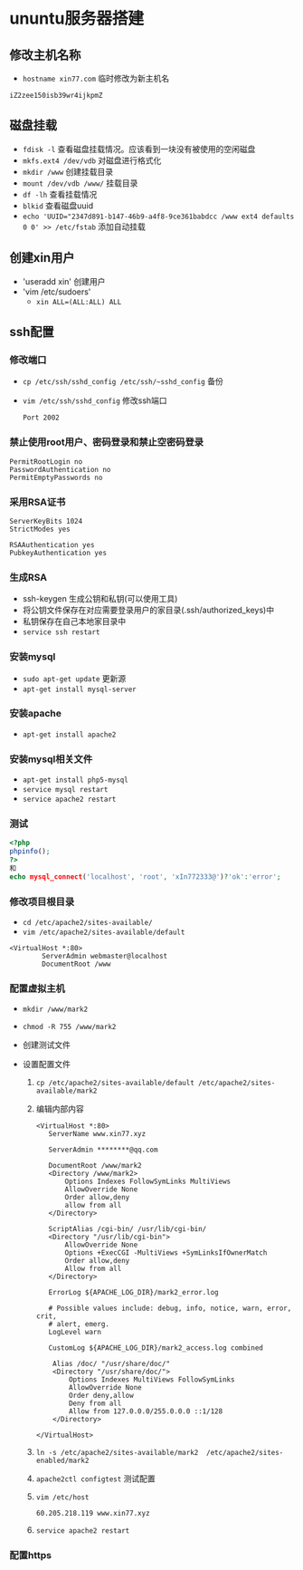 # ununtu服务器搭建

## 修改主机名称

* `hostname xin77.com` 临时修改为新主机名

```
iZ2zee150isb39wr4ijkpmZ
```

## 磁盘挂载

* `fdisk -l` 查看磁盘挂载情况。应该看到一块没有被使用的空闲磁盘
* `mkfs.ext4 /dev/vdb` 对磁盘进行格式化
* `mkdir /www` 创建挂载目录
* `mount /dev/vdb /www/` 挂载目录
* `df -lh` 查看挂载情况
* `blkid` 查看磁盘uuid
* `echo 'UUID="2347d891-b147-46b9-a4f8-9ce361babdcc /www ext4 defaults 0 0' >> /etc/fstab` 添加自动挂载

## 创建xin用户

* 'useradd xin' 创建用户
* 'vim /etc/sudoers' 
  * `xin ALL=(ALL:ALL) ALL `

## ssh配置

### 修改端口

* `cp /etc/ssh/sshd_config /etc/ssh/~sshd_config` 备份

* `vim /etc/ssh/sshd_config` 修改ssh端口

  ```shell
  Port 2002
  ```

### 禁止使用root用户、密码登录和禁止空密码登录

```shell
PermitRootLogin no
PasswordAuthentication no
PermitEmptyPasswords no
```

### 采用RSA证书

```
ServerKeyBits 1024
StrictModes yes

RSAAuthentication yes
PubkeyAuthentication yes
```

### 生成RSA

* ssh-keygen 生成公钥和私钥(可以使用工具)
* 将公钥文件保存在对应需要登录用户的家目录(.ssh/authorized_keys)中
* 私钥保存在自己本地家目录中
* `service ssh restart`


### 安装mysql

* `sudo apt-get update` 更新源
* `apt-get install mysql-server`

### 安装apache

* `apt-get install apache2 `


### 安装mysql相关文件

* `apt-get install php5-mysql`
* `service mysql restart`
* `service apache2 restart`

### 测试

````php
<?php
phpinfo();
?>
和
echo mysql_connect('localhost', 'root', 'xIn772333@')?'ok':'error';
````

### 修改项目根目录

* `cd /etc/apache2/sites-available/`
* `vim /etc/apache2/sites-available/default`

```
<VirtualHost *:80>
        ServerAdmin webmaster@localhost
        DocumentRoot /www
```

### 配置虚拟主机

* `mkdir /www/mark2` 

* `chmod -R 755 /www/mark2`

* 创建测试文件

* 设置配置文件

  1. `cp /etc/apache2/sites-available/default /etc/apache2/sites-available/mark2`

  2. 编辑内部内容

     ````
     <VirtualHost *:80>
     	ServerName www.xin77.xyz

     	ServerAdmin ********@qq.com

     	DocumentRoot /www/mark2
     	<Directory /www/mark2>
     		Options Indexes FollowSymLinks MultiViews
     		AllowOverride None
     		Order allow,deny
     		allow from all
     	</Directory>

     	ScriptAlias /cgi-bin/ /usr/lib/cgi-bin/
     	<Directory "/usr/lib/cgi-bin">
     		AllowOverride None
     		Options +ExecCGI -MultiViews +SymLinksIfOwnerMatch
     		Order allow,deny
     		Allow from all
     	</Directory>

     	ErrorLog ${APACHE_LOG_DIR}/mark2_error.log

     	# Possible values include: debug, info, notice, warn, error, crit,
     	# alert, emerg.
     	LogLevel warn

     	CustomLog ${APACHE_LOG_DIR}/mark2_access.log combined

         Alias /doc/ "/usr/share/doc/"
         <Directory "/usr/share/doc/">
             Options Indexes MultiViews FollowSymLinks
             AllowOverride None
             Order deny,allow
             Deny from all
             Allow from 127.0.0.0/255.0.0.0 ::1/128
         </Directory>

     </VirtualHost>
     ````

  3. `ln -s /etc/apache2/sites-available/mark2  /etc/apache2/sites-enabled/mark2`

  4. `apache2ctl configtest` 测试配置

  5. `vim /etc/host`

     ```
     60.205.218.119	www.xin77.xyz
     ```

  6. `service apache2 restart`

### 配置https





[](http://www.mr-wu.cn/aliyun-ecs-ubuntu/)